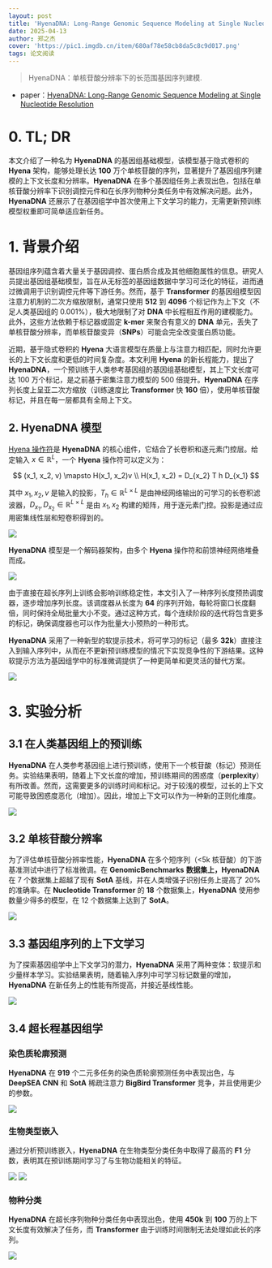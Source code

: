 ```yaml
---
layout: post
title: 'HyenaDNA: Long-Range Genomic Sequence Modeling at Single Nucleotide Resolution'
date: 2025-04-13
author: 郑之杰
cover: 'https://pic1.imgdb.cn/item/680af78e58cb8da5c8c9d017.png'
tags: 论文阅读
---
```


> HyenaDNA：单核苷酸分辨率下的长范围基因序列建模.

- paper：[HyenaDNA: Long-Range Genomic Sequence Modeling at Single Nucleotide Resolution](https://arxiv.org/abs/2306.15794)

# 0. TL; DR

本文介绍了一种名为 **HyenaDNA** 的基因组基础模型，该模型基于隐式卷积的 **Hyena** 架构，能够处理长达 **100** 万个单核苷酸的序列，显著提升了基因组序列建模的上下文长度和分辨率。**HyenaDNA** 在多个基因组任务上表现出色，包括在单核苷酸分辨率下识别调控元件和在长序列物种分类任务中有效解决问题。此外，**HyenaDNA** 还展示了在基因组学中首次使用上下文学习的能力，无需更新预训练模型权重即可简单适应新任务。

# 1. 背景介绍

基因组序列蕴含着大量关于基因调控、蛋白质合成及其他细胞属性的信息。研究人员提出基因组基础模型，旨在从无标签的基因组数据中学习可泛化的特征，进而通过微调用于识别调控元件等下游任务。然而，基于 **Transformer** 的基因组模型因注意力机制的二次方缩放限制，通常只使用 **512** 到 **4096** 个标记作为上下文（不足人类基因组的 0.001%），极大地限制了对 **DNA** 中长程相互作用的建模能力。此外，这些方法依赖于标记器或固定 **k-mer** 来聚合有意义的 **DNA** 单元，丢失了单核苷酸分辨率，而单核苷酸变异（**SNPs**）可能会完全改变蛋白质功能。

近期，基于隐式卷积的 **Hyena** 大语言模型在质量上与注意力相匹配，同时允许更长的上下文长度和更低的时间复杂度。本文利用 **Hyena** 的新长程能力，提出了 **HyenaDNA**，一个预训练于人类参考基因组的基因组基础模型，其上下文长度可达 100 万个标记，是之前基于密集注意力模型的 500 倍提升。**HyenaDNA** 在序列长度上呈亚二次方缩放（训练速度比 **Transformer** 快 **160** 倍），使用单核苷酸标记，并且在每一层都具有全局上下文。

## 2. HyenaDNA 模型

[Hyena 操作符](https://0809zheng.github.io/2025/01/02/hyena.html)是 **HyenaDNA** 的核心组件，它结合了长卷积和逐元素门控层。给定输入 $x \in \mathbb{R}^L$，一个 **Hyena** 操作符可以定义为：

$$
(x_1, x_2, v) \mapsto H(x_1, x_2)v \\
H(x_1, x_2) = D_{x_2} T h D_{x_1}
$$

其中 $x_1, x_2, v$ 是输入的投影，$T_h \in \mathbb{R}^{L \times L}$ 是由神经网络输出的可学习的长卷积滤波器，$D_{x_1}, D_{x_2} \in \mathbb{R}^{L \times L}$ 是由 $x_1, x_2$ 构建的矩阵，用于逐元素门控。投影是通过应用密集线性层和短卷积得到的。

![](https://pic1.imgdb.cn/item/680afb8f58cb8da5c8c9e3a2.png)

**HyenaDNA** 模型是一个解码器架构，由多个 **Hyena** 操作符和前馈神经网络堆叠而成。

![](https://pic1.imgdb.cn/item/680afb5558cb8da5c8c9df03.png)

由于直接在超长序列上训练会影响训练稳定性，本文引入了一种序列长度预热调度器，逐步增加序列长度。该调度器从长度为 **64** 的序列开始，每轮将窗口长度翻倍，同时保持全局批量大小不变。通过这种方式，每个连续阶段的迭代将包含更多的标记，确保调度器也可以作为批量大小预热的一种形式。

**HyenaDNA** 采用了一种新型的软提示技术，将可学习的标记（最多 **32k**）直接注入到输入序列中，从而在不更新预训练模型的情况下实现竞争性的下游结果。这种软提示方法为基因组学中的标准微调提供了一种更简单和更灵活的替代方案。

![](https://pic1.imgdb.cn/item/680afb1558cb8da5c8c9d9e1.png)

# 3. 实验分析

## 3.1 在人类基因组上的预训练

**HyenaDNA** 在人类参考基因组上进行预训练，使用下一个核苷酸（标记）预测任务。实验结果表明，随着上下文长度的增加，预训练期间的困惑度（**perplexity**）有所改善。然而，这需要更多的训练时间和标记。对于较浅的模型，过长的上下文可能导致困惑度恶化（增加）。因此，增加上下文可以作为一种新的正则化维度。

![](https://pic1.imgdb.cn/item/680afc1958cb8da5c8c9eda0.png)

## 3.2 单核苷酸分辨率

为了评估单核苷酸分辨率性能，**HyenaDNA** 在多个短序列（<5k 核苷酸）的下游基准测试中进行了标准微调。在 **GenomicBenchmarks** **数据集上，HyenaDNA** 在 7 个数据集上超越了现有 **SotA** 基线，并在人类增强子识别任务上提高了 20% 的准确率。在 **Nucleotide Transformer** 的 **18** 个数据集上，**HyenaDNA** 使用参数量少得多的模型，在 12 个数据集上达到了 **SotA**。

![](https://pic1.imgdb.cn/item/680afc6a58cb8da5c8c9f115.png)

## 3.3 基因组序列的上下文学习

为了探索基因组学中上下文学习的潜力，**HyenaDNA** 采用了两种变体：软提示和少量样本学习。实验结果表明，随着输入序列中可学习标记数量的增加，**HyenaDNA** 在新任务上的性能有所提高，并接近基线性能。

![](https://pic1.imgdb.cn/item/680afc9c58cb8da5c8c9f2fb.png)

## 3.4 超长程基因组学

###  染色质轮廓预测

**HyenaDNA** 在 **919** 个二元多任务的染色质轮廓预测任务中表现出色，与 **DeepSEA CNN** 和 **SotA** 稀疏注意力 **BigBird Transformer** 竞争，并且使用更少的参数。

![](https://pic1.imgdb.cn/item/680afce558cb8da5c8c9f55d.png)

###  生物类型嵌入

通过分析预训练嵌入，**HyenaDNA** 在生物类型分类任务中取得了最高的 **F1** 分数，表明其在预训练期间学习了与生物功能相关的特征。

![](https://pic1.imgdb.cn/item/680afd1458cb8da5c8c9f65b.png)
![](https://pic1.imgdb.cn/item/680afcfd58cb8da5c8c9f5e2.png)

###  物种分类

**HyenaDNA** 在超长序列物种分类任务中表现出色，使用 **450k** 到 **100** 万的上下文长度有效解决了任务，而 **Transformer** 由于训练时间限制无法处理如此长的序列。

![](https://pic1.imgdb.cn/item/680afd4758cb8da5c8c9f74d.png)
